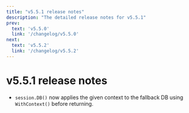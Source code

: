 ```yaml
---
title: "v5.5.1 release notes"
description: "The detailed release notes for v5.5.1"
prev:
  text: 'v5.5.0'
  link: '/changelog/v5.5.0'
next:
  text: 'v5.5.2'
  link: '/changelog/v5.5.2'
---
```


# v5.5.1 release notes

- `session.DB()` now applies the given context to the fallback DB using `WithContext()` before returning.